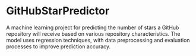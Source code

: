 # GitHubStarPredictor
A machine learning project for predicting the number of stars a GitHub repository will receive based on various repository characteristics. The model uses regression techniques, with data preprocessing and evaluation processes to improve prediction accuracy.
